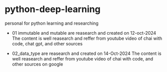 # python-deep-learning
personal for python learning and researching

- 01 immutable and mutable are reasearch and created on 12-oct-2024 The content is well reasearch and reffer from youtube video of chai with code, chat gpt, and other sources 

- 02_data_type are reasearch and created on 14-Oct-2024 The content is well reasearch and reffer from youtube video of chai with code, and other sources on google

